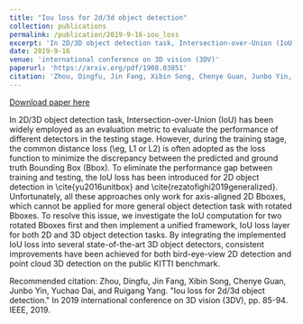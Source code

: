 ```yaml
---
title: "Iou loss for 2d/3d object detection"
collection: publications
permalink: /publication/2019-9-16-iou_loss
excerpt: 'In 2D/3D object detection task, Intersection-over-Union (IoU) has been widely employed as an evaluation metric to evaluate the performance of different detectors in the testing stage. However, during the training stage, the common distance loss (\eg, L1 or L2) is often adopted as the loss function to minimize the discrepancy between the predicted and ground truth Bounding Box (Bbox). To eliminate the performance gap between training and testing, the IoU loss has been introduced for 2D object detection in \cite{yu2016unitbox} and \cite{rezatofighi2019generalized}. Unfortunately, all these approaches only work for axis-aligned 2D Bboxes, which cannot be applied for more general object detection task with rotated Bboxes. To resolve this issue, we investigate the IoU computation for two rotated Bboxes first and then implement a unified framework, IoU loss layer for both 2D and 3D object detection tasks. By integrating the implemented IoU loss into several state-of-the-art 3D object detectors, consistent improvements have been achieved for both bird-eye-view 2D detection and point cloud 3D detection on the public KITTI benchmark.'
date: 2019-9-16
venue: 'international conference on 3D vision (3DV)'
paperurl: 'https://arxiv.org/pdf/1908.03851'
citation: 'Zhou, Dingfu, Jin Fang, Xibin Song, Chenye Guan, Junbo Yin, Yuchao Dai, and Ruigang Yang. &quot;Iou loss for 2d/3d object detection.&quot; In 2019 international conference on 3D vision (3DV), pp. 85-94. IEEE, 2019.'
---
```


<a href='https://arxiv.org/pdf/1908.03851'>Download paper here</a>

In 2D/3D object detection task, Intersection-over-Union (IoU) has been widely employed as an evaluation metric to evaluate the performance of different detectors in the testing stage. However, during the training stage, the common distance loss (\eg, L1 or L2) is often adopted as the loss function to minimize the discrepancy between the predicted and ground truth Bounding Box (Bbox). To eliminate the performance gap between training and testing, the IoU loss has been introduced for 2D object detection in \cite{yu2016unitbox} and \cite{rezatofighi2019generalized}. Unfortunately, all these approaches only work for axis-aligned 2D Bboxes, which cannot be applied for more general object detection task with rotated Bboxes. To resolve this issue, we investigate the IoU computation for two rotated Bboxes first and then implement a unified framework, IoU loss layer for both 2D and 3D object detection tasks. By integrating the implemented IoU loss into several state-of-the-art 3D object detectors, consistent improvements have been achieved for both bird-eye-view 2D detection and point cloud 3D detection on the public KITTI benchmark.

Recommended citation: 
Zhou, Dingfu, Jin Fang, Xibin Song, Chenye Guan, Junbo Yin, Yuchao Dai, and Ruigang Yang. "Iou loss for 2d/3d object detection." In 2019 international conference on 3D vision (3DV), pp. 85-94. IEEE, 2019.